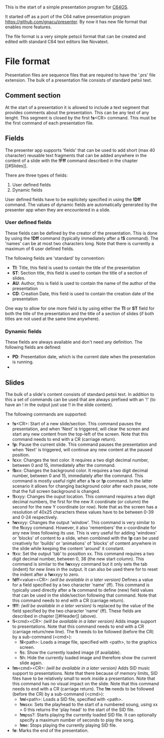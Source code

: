 This is the start of a simple presentation program for [C64OS](https://c64os.com). 

It started off as a port of the C64 native presentation program https://github.com/gnacu/presenter.
By now it has new file format that enables more features.

The file format is a very simple petscii format that can be created and edited with standard C64 text editors like Novatext.

# File format
Presentation files are sequence files that are required to have the '.prs' file extension.
The bulk of a presentation file consists of standard petsii text.

## Comment section

At the start of a presentation it is allowed to include a text segment that provides comments about the presentation. This can be any text of any lenght. This segment is closed by the first __!s__\<CR\> command. This must be the first command of each presentation file.

## Fields
The presenter app supports 'fields' that can be used to add short (max 40 character) reusable text fragments that can be added anywhere in the content of a slide with the __!Fff__ command described in the chapter [[#Slides]].

There are three types of fields:
1. User defined fields
2. Dynamic fields

User defined fields have to be explicitely specified in using the __!Dff__ command. 
The values of dynamic fields are automatically generated by the presenter app when they are encountered in a slide.

### User defined fields
These fields can be defined by the creator of the presentation. This is done by using the __!Dff__ command (typically immediately after a __!S__ command). The 'names' can be at most two characters long. Note that there is currently a maximum of 6 user defined fields. 

The following fields are 'standard' by convention: 
* __TI__: Title, this field is used to contain the title of the presentation
* __ST__: Section title, this field is used to contain the title of a section of slides. 
* __AU__: Author, this is field is used to contain the name of the author of the presentation
* __CD__: Creation Date, this field is used to contain the creation date of the presentation

One way to allow for one more field is by using either the __TI__ or __ST__ field for both the title of the presentation and the title of a section of slides (if both titles are not used at the same time anywhere).
### Dynamic fields
These fields are always available and don't need any definition.
The following fields are defined:
* __PD__: Presentation date, which is the current date when the presentation is running.
* 

## Slides
The bulk of a slide's content consists of standard petsii text. In addition to this a set of commands can be used that are always prefixed with an '!' (to have an ! in the output just use !! in the slide content).

The following commands are supported:
* __!s__\<CR\>: Start of a new slide/section. This command pauses the presentation, and when 'Next' is triggered, will clear the screen and start any new content from the top-left of the screen. Note that this command needs to end with a CR (carriage return).
* __!p__: Pause the current slide. This command pauses the presentation and when 'Next' is triggered, will continue any new content at the paused position.
* **!c**xx: Changes the text color. It requires a two digit decimal number, between 0 and 15, immediately after the command.
* **!b**xx: Changes the background color. It requires a two digit decimal number, between 0 and 15, immediately after the command. This command is mostly useful right after a __!s__ or __!p__ command. In the latter scenario it allows for changing background color after each pause, note that the full screen background is changed.
* **!l**xxyy: Changes the ouput location. This command requires a two digit decimal numbers, the first for the new X coordinate (or column) the second for the new Y coordinate (or row). Note that as the screen has a resolution of 40x25 characters these values have to be between 0-39 and 0-24 respectively.
* **!w**xxyy: Changes the output 'window'. This command is very similar to the **!l**xxyy command. However, it also 'remembers' the x-coordinate for any new lines following its use. This is very useful for adding 'windows' or 'blocks' of content to a slide, when combined with the __!p__ can be used creatively for 'builds' or 'animations' of 'blocks' of content anywhere in the slide while keeping the content 'around' it constant.
* **!t**xx: Set the output 'tab' to possition xx. This command requires a two digit decimal number, between 0, 38 (the new start column). This command is similar to the **!w**xxyy command but it only sets the tab (indent) for new lines in the output. It can also be used there for to reset the indent after a **!w**xxyy to zero.
* **!d**ff\<value\>\<CR\>: _(will be available in a later version)_ Defines a value for a field specified by a two character 'name' (ff). This command is typically used directly after a __!s__ command to define (new) field values that can be used in the slide/section following that command. Note that this command needs to end with a CR (carriage return).
* **!f**ff: _(will be available in a later version)_ Is replaced by the value of the field specified by the two character 'name' (ff). These fields are described in chapter [[#Header]] (above).
* **!i**\<cmd\>\<CR\>: _(will be available in a later version)_ Adds image support to presentations.  Note that this command needs to end with a CR (carriage return/new line). The __!i__ needs to be followed (before the CR) by a sub-command (\<cmd\>):
  * **!il**\<path\>: Loads a image file, specified with \<path\>, to the graphics screen. 
  * **!i**s: Show the currently loaded image (if available).
  * **!i**h: Hide the currently loaded image and therefore show the current slide again.
* **!m**\<cmd\>\<CR\>: _(will be available in a later version)_ Adds SID music support to presentations. Note that there because of memory limits, SID files have to be relatively small to work inside a presentation. Note that this command has no visual impact on the slide. Note that this command needs to end with a CR (carriage return). The __!m__ needs to be followed (before the CR) by a sub-command (\<cmd\>):
  *  **!m**l\<path\>: Loads a SID file, specified with \<path\>. 
  *  **!m**sxx: Sets the playhead to the start of a numbered soung, using xx = 0 this returns the 'play head' to the start of the SID file.
  *  **!m**pss?: Starts playing the currently loaded SID file. It can optionally specify a maximum number of seconds to play the song.
  *  **!m**e: Stops playing the currently playing SID file.
* __!e__: Marks the end of the presentation.

